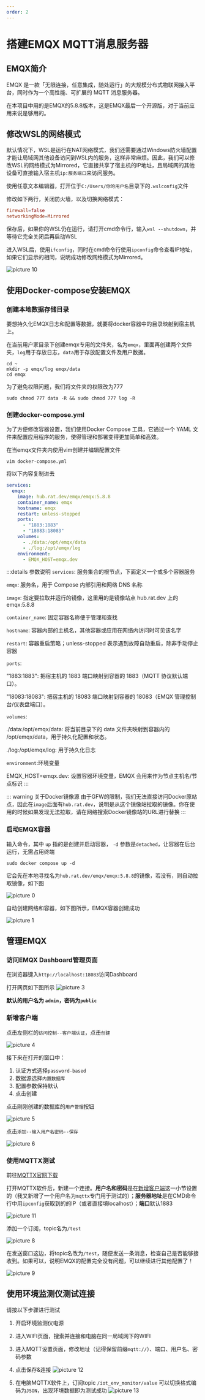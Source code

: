 ```yaml
---
order: 2
---
```


# 搭建EMQX MQTT消息服务器
## EMQX简介
EMQX 是一款「无限连接，任意集成，随处运行」的大规模分布式物联网接入平台，同时作为一个高性能、可扩展的 MQTT 消息服务器。

在本项目中用的是EMQX的5.8.8版本，这是EMQX最后一个开源版，对于当前应用来说是够用的。

## 修改WSL的网络模式
默认情况下，WSL是运行在NAT网络模式，我们还需要通过Windows防火墙配置才能让局域网其他设备访问到WSL内的服务，这样非常麻烦。因此，我们可以修改WSL的网络模式为Mirrored，它直接共享了宿主机的IP地址，且局域网的其他设备可直接输入宿主机`ip:服务端口`来访问服务。

使用任意文本编辑器，打开位于`C:/Users/你的用户名`目录下的`.wslconfig`文件

修改如下两行，关闭防火墙，以及切换网络模式：
```conf
firewall=false
networkingMode=Mirrored
```

保存后，如果你的WSL仍在运行，请打开cmd命令行，输入`wsl --shutdown`，并等待它完全关闭后再启动WSL

进入WSL后，使用`ifconfig`，同时在cmd命令行使用`ipconfig`命令查看IP地址，如果它们显示的相同，说明成功修改网络模式为Mirrored。

![picture 10](images/20251008184909.png)  


## 使用Docker-compose安装EMQX
### 创建本地数据存储目录
要想持久化EMQX日志和配置等数据，就要将docker容器中的目录映射到宿主机上。

在当前用户家目录下创建emqx专用的文件夹，名为`emqx`，里面再创建两个文件夹，`log`用于存放日志，`data`用于存放配置文件及用户数据。

```shell
cd ~
mkdir -p emqx/log emqx/data
cd emqx
```

为了避免权限问题，我们将文件夹的权限改为777
```shell
sudo chmod 777 data -R && sudo chmod 777 log -R
```

### 创建docker-compose.yml
为了方便修改容器设置，我们使用Docker Compose 工具，它通过一个 YAML 文件来配置应用程序的服务，使得管理和部署变得更加简单和高效。

在当emqx文件夹内使用vim创建并编辑配置文件
```shell
vim docker-compose.yml
```

将以下内容复制进去
```yml
services:
  emqx:
    image: hub.rat.dev/emqx/emqx:5.8.8
    container_name: emqx
    hostname: emqx 
    restart: unless-stopped
    ports:
      - "1883:1883"
      - "18083:18083"
    volumes:
      - ./data:/opt/emqx/data
      - ./log:/opt/emqx/log
    environment:
      - EMQX_HOST=emqx.dev
```

:::details 参数说明
`services`: 服务集合的根节点，下面定义一个或多个容器服务

`emqx`: 服务名，用于 Compose 内部引用和网络 DNS 名称

`image`: 指定要拉取并运行的镜像，这里用的是镜像站点 hub.rat.dev 上的 emqx:5.8.8

`container_name`: 固定容器名称便于管理和查找

`hostname`: 容器内部的主机名，其他容器或应用在网络内访问时可见该名字

`restart`: 容器重启策略；unless-stopped 表示遇到故障自动重启，除非手动停止容器

`ports`:

"1883:1883": 把宿主机的 1883 端口映射到容器的 1883（MQTT 协议默认端口）。

"18083:18083": 把宿主机的 18083 端口映射到容器的 18083（EMQX 管理控制台/仪表盘端口）。

`volumes`:

./data:/opt/emqx/data: 将当前目录下的 data 文件夹映射到容器内的 /opt/emqx/data，用于持久化配置和状态。

./log:/opt/emqx/log: 用于持久化日志

`environment`:环境变量

EMQX_HOST=emqx.dev: 设置容器环境变量，EMQX 会用来作为节点主机名/节点标识
:::

::: warning 关于Docker镜像源
由于GFW的限制，我们无法直接访问Docker原站点，因此在`image`后面有`hub.rat.dev`，说明是从这个镜像站拉取的镜像。你在使用的时候如果发现无法拉取，请在网络搜索Docker镜像站的URL进行替换
:::

### 启动EMQX容器
输入命令，其中 `up` 指的是创建并启动容器， `-d` 参数是`detached`，让容器在后台运行，无需占用终端
```shell
sudo docker compose up -d
```

它会先在本地寻找名为`hub.rat.dev/emqx/emqx:5.8.8`的镜像，若没有，则自动拉取镜像，如下图

![picture 0](images/20251008161947.png)  

自动创建网络和容器，如下图所示，EMQX容器创建成功

![picture 1](images/20251008162025.png)  

## 管理EMQX
### 访问EMQX Dashboard管理页面

在浏览器键入`http://localhost:18083`访问Dashboard

打开网页如下图所示
![picture 3](images/20251008162259.png)  

**默认的用户名为 `admin`，密码为`public`**

### 新增客户端
点击左侧栏的`访问控制--客户端认证`，点击`创建`

![picture 4](images/20251008162522.png)  

接下来在打开的窗口中：
1. 认证方式选择`password-based`
2. 数据源选择`内置数据库`
3. 配置参数保持默认
4. 点击创建

点击刚刚创建的数据库的`用户管理`按钮

![picture 5](images/20251008162731.png)  

点击`添加--输入用户名密码--保存` 

![picture 6](images/20251008162822.png)  

### 使用MQTTX测试
前往[MQTTX官网下载](https://mqttx.app/zh)

打开MQTTX软件后，新建一个连接。**用户名和密码**是在[新增客户端](#新增客户端)这一小节设置的（我又新增了一个用户名为`mqttx`专门用于测试的）；**服务器地址**是在CMD命令行中用`ipconfig`获取到的的IP（或者直接填localhost）；**端口**默认1883

![picture 11](images/20251008185412.png)   

添加一个订阅，topic名为`/test`

![picture 8](images/20251008170735.png)  

在发送窗口这边，将topic名改为`/test`，随便发送一条消息，检查自己是否能够接收到。如果可以，说明EMQX的配置完全没有问题，可以继续进行其他配置了！

![picture 9](images/20251008171548.png)  

## 使用环境监测仪测试连接
请按以下步骤进行测试
1. 开启环境监测仪电源
2. 进入WIFI页面，搜索并连接和电脑在同一局域网下的WIFI
3. 进入MQTT设置页面，修改地址（记得保留前缀`mqtt://`）、端口、用户名、密码参数
4. 点击保存&连接
  ![picture 12](images/20251008191737.png)  

5. 在电脑MQTTX软件上，订阅topic `/iot_env_monitor/value`
   可以切换格式编码为`JSON`，出现环境数据即为测试成功
  ![picture 13](images/20251008191908.png)  
